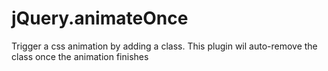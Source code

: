 # jQuery.animateOnce
Trigger a css animation by adding a class. This plugin wil auto-remove the class once the animation finishes
